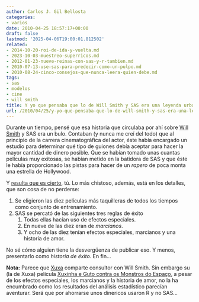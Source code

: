 ```yaml
---
author: Carlos J. Gil Bellosta
categories:
- varios
date: 2010-04-25 18:57:17+00:00
draft: false
lastmod: '2025-04-06T19:00:01.812502'
related:
- 2014-10-20-roi-de-ida-y-vuelta.md
- 2023-10-03-muestreo-superricos.md
- 2012-01-23-nueve-reinas-con-sas-y-r-tambien.md
- 2010-07-13-use-sas-para-predecir-como-un-pulpo.md
- 2010-08-24-cinco-consejos-que-nunca-leera-quien-debe.md
tags:
- sas
- modelos
- cine
- will smith
title: Y yo que pensaba que lo de Will Smith y SAS era una leyenda urbana...
url: /2010/04/25/y-yo-que-pensaba-que-lo-de-will-smith-y-sas-era-una-leyenda-urbana/
---
```


Durante un tiempo, pensé que esa historia que circulaba por ahí sobre [Will Smith](http://es.wikipedia.org/wiki/Will_Smith) y SAS era un bulo. Contaban (y nunca me creí del todo) que al principio de la carrera cinematográfica del actor, éste había encargado un estudio para determinar qué tipo de guiones debía aceptar para hacer la mayor cantidad de dinero posible. Que se habían tomado unas cuantas películas muy exitosas, se habían metido en la batidora de SAS y que éste le había proporcionado las pistas para hacer de un _rapero_ de poca monta una estrella de Hollywood.

Y [resulta que es cierto](http://blogs.sas.com/cokins/index.php?/archives/160-A-Hollywood-Celebritys-Use-of-Analytics.html), tú. Lo más chistoso, además, está en los detalles, que son cosa de no perderse:


1. Se eligieron las diez películas más taquilleras de todos los tiempos como conjunto de entrenamiento.
2. SAS se percató de las siguientes tres reglas de éxito
	1. Todas ellas hacían uso de efectos especiales.
	2. En nueve de las diez eran de _marcianos_.
	3. Y ocho de las diez tenían efectos especiales, marcianos y una historia de amor.

No sé cómo alguien tiene la desvergüenza de publicar eso. Y menos, presentarlo como _historia de éxito_. En fin...

**Nota:** Parece que [Xuxa](http://es.wikipedia.org/wiki/Xuxa) comparte consultor con Will Smith. Sin embargo su (la de Xuxa) película [Xuxinha e Guto contra os Monstros do Espaço](http://pt.wikipedia.org/wiki/Xuxinha_e_Guto_contra_os_Monstros_do_Espaço), a pesar de los efectos especiales, los marcianos y la historia de amor, no la ha encumbrado como los resultados del análisis estadístico parecían aventurar. Será que por ahorrarse unos dinericos usaron R y no SAS...